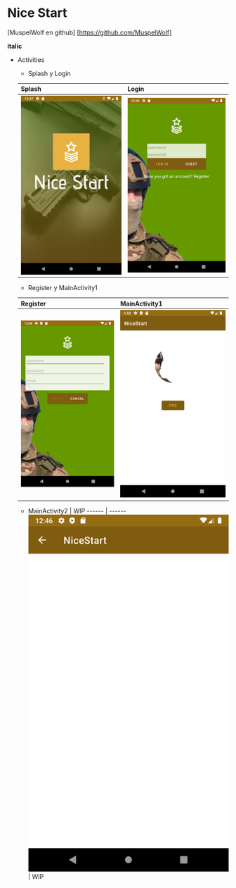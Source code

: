 # Nice Start

[MuspelWolf en github] [https://github.com/MuspelWolf]

**italic**

* Activities

    * Splash y Login
    
    Splash | Login
    ------ | ------
    ![](img/splash.png) | ![](img/login.png)
    
    * Register y MainActivity1
    
    Register | MainActivity1
    ------ | ------
    ![](img/register.png) | ![](img/main11.png)
    
    * MainActivity2 | WIP
    ------ | ------
    ![](img/main2.png) | WIP

